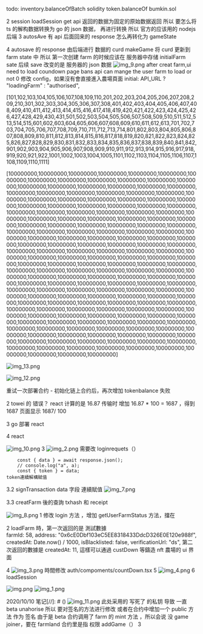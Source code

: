 todo:
inventory.balanceOfBatch solidity
token.balanceOf
bumkin.sol

2
session
loadSession get api 返回的数据为固定的原始数据返回
所以 要怎么将 ts 的解构数据转换为 go 的 json 数据，
再进行转换
所以 官方的应该用的 nodejs 后端
3 autosAve 有 api 后面回来的 response
怎么再转化为 gameState

4
autosave 的 response 由后端进行 数据的 curd
makeGame 将 curd 更新到 farm state 中
所以 第一次创建 farm 的时候应该在 服务器中存储 initialFarm sate
后续 save 改变的是 服务器的 json 数据
![img_9.png](img_9.png)
after creat farm,ui need to load coundown page
bans api can mange the user farm to load or not
0 修改 config，如果沒有會直接進入農場頁面
initial: API_URL ? "loadingFarm" : "authorised",

[101,102,103,104,105,106,107,108,109,110,201,202,203,204,205,206,207,208,209,210,301,302,303,304,305,306,307,308,401,402,403,404,405,406,407,408,409,410,411,412,413,414,415,416,417,418,419,420,421,422,423,424,425,426,427,428,429,430,431,501,502,503,504,505,506,507,508,509,510,511,512,513,514,515,601,602,603,604,605,606,607,608,609,610,611,612,613,701,702,703,704,705,706,707,708,709,710,711,712,713,714,801,802,803,804,805,806,807,808,809,810,811,812,813,814,815,816,817,818,819,820,821,822,823,824,825,826,827,828,829,830,831,832,833,834,835,836,837,838,839,840,841,842,901,902,903,904,905,906,907,908,909,910,911,912,913,914,915,916,917,918,919,920,921,922,1001,1002,1003,1004,1005,1101,1102,1103,1104,1105,1106,1107,1108,1109,1110,1111]

[100000000,100000000,100000000,100000000,100000000,100000000,100000000,100000000,100000000,100000000,100000000,100000000,100000000,100000000,100000000,100000000,100000000,100000000,100000000,100000000,100000000,100000000,100000000,100000000,100000000,100000000,100000000,100000000,100000000,100000000,100000000,100000000,100000000,100000000,100000000,100000000,100000000,100000000,100000000,100000000,100000000,100000000,100000000,100000000,100000000,100000000,100000000,100000000,100000000,100000000,100000000,100000000,100000000,100000000,100000000,100000000,100000000,100000000,100000000,100000000,100000000,100000000,100000000,100000000,100000000,100000000,100000000,100000000,100000000,100000000,100000000,100000000,100000000,100000000,100000000,100000000,100000000,100000000,100000000,100000000,100000000,100000000,100000000,100000000,100000000,100000000,100000000,100000000,100000000,100000000,100000000,100000000,100000000,100000000,100000000,100000000,100000000,100000000,100000000,100000000,100000000,100000000,100000000,100000000,100000000,100000000,100000000,100000000,100000000,100000000,100000000,100000000,100000000,100000000,100000000,100000000,100000000,100000000,100000000,100000000,100000000,100000000,100000000,100000000,100000000,100000000,100000000,100000000,100000000,100000000,100000000,100000000,100000000,100000000,100000000,100000000,100000000,100000000,100000000,100000000,100000000,100000000,100000000,100000000,100000000,100000000,100000000,100000000,100000000,100000000,100000000,100000000,100000000,100000000,100000000,100000000,100000000,100000000,100000000,100000000,100000000,100000000,100000000,100000000,100000000,100000000,100000000,100000000,100000000,100000000,100000000,100000000,100000000,100000000,100000000,100000000,100000000,100000000,100000000,100000000,100000000]

![img_13.png](img_13.png)

![img_12.png](img_12.png)

重试一次部署合约 - 初始化链上合约后，再次增加 tokenbalance 失败

2 towei 的 错误？
react 计算的是 16.87 传输时 增加 16.87 \* 100 = 1687 ，得到 1687
页面显示 1687/ 100

3 go 部署 react

4 react

![img_10.png](img_10.png)
3 ![img_2.png](img_2.png)
需要改 loginrequets（）

        const { data } = await response.json();
        // console.log("a", a);
        const { token } = data;
    token連續解構賦值

3.2 signTransaction data 字段 連續賦值
![img_7.png](img_7.png)

3.3
creatFarm 後的查詢 txhash 和 receipt

![img_8.png](img_8.png)
1 修改 login 方法 ，增加 getUserFarmStatus 方法，擋在

2 loadFarm 時，第一次返回的是 測試數據  
 farmId: 58,
address: "0x6cE0Dbf103eC5EE8318433DdcD326E0E120e988f",
createdAt: Date.now() / 1000,
isBlacklisted: false,
verificationUrl: "ds",
第二次返回的數據是 createdAt: 11, 這樣可以通過 custDown 等鑄造 nft 農場的 ui 界面

4 ![img_3.png](img_3.png)
時間修改
auth/compoments/countDown.tsx
5
![img_4.png](img_4.png)
6
loadSession

![img.png](img.png)
![img_1.png](img_1.png)

2020/10/10 笔记[//]: # ()
![img_11.png](img_11.png)
此处采用的 写死了 的私钥 导致 一直 beta unahorise
所以 要对签名的方法进行修改
或者在合约中增加一个 public 方法 作为 签名
由于是 beta 合约调用了 farm 的 mint 方法
，所以会说 没 game joiner，要在 farmland 合约里是指 权限 addGame（）
3
